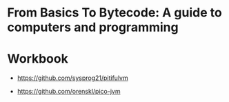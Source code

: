 # From Basics To Bytecode: A guide to computers and programming
# Workbook

* https://github.com/sysprog21/pitifulvm

* https://github.com/orenskl/pico-jvm
